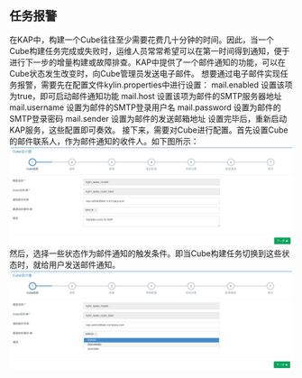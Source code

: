 ## 任务报警

在KAP中，构建一个Cube往往至少需要花费几十分钟的时间。因此，当一个Cube构建任务完成或失败时，运维人员常常希望可以在第一时间得到通知，便于进行下一步的增量构建或故障排查。KAP中提供了一个邮件通知的功能，可以在Cube状态发生改变时，向Cube管理员发送电子邮件。
想要通过电子邮件实现任务报警，需要先在配置文件kylin.properties中进行设置：
mail.enabled 设置该项为true，即可启动邮件通知功能
mail.host 设置该项为邮件的SMTP服务器地址
mail.username 设置为邮件的SMTP登录用户名
mail.password 设置为邮件的SMTP登录密码
mail.sender 设置为邮件的发送邮箱地址
设置完毕后，重新启动KAP服务，这些配置即可奏效。
接下来，需要对Cube进行配置。首先设置Cube的邮件联系人，作为邮件通知的收件人。如下图所示：
![](images/alerting/Picture1.png)
然后，选择一些状态作为邮件通知的触发条件。即当Cube构建任务切换到这些状态时，就给用户发送邮件通知。
![](images/alerting/Picture2.png)
